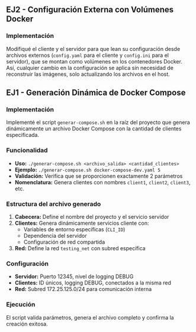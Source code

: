 ## EJ2 - Configuración Externa con Volúmenes Docker

### Implementación
Modifiqué el cliente y el servidor para que lean su configuración desde archivos externos (`config.yaml` para el cliente y `config.ini` para el servidor), que se montan como volúmenes en los contenedores Docker. Así, cualquier cambio en la configuración se aplica sin necesidad de reconstruir las imágenes, solo actualizando los archivos en el host.

## EJ1 - Generación Dinámica de Docker Compose

### Implementación
Implementé el script `generar-compose.sh` en la raíz del proyecto que genera dinámicamente un archivo Docker Compose con la cantidad de clientes especificada.

### Funcionalidad
- **Uso:** `./generar-compose.sh <archivo_salida> <cantidad_clientes>`
- **Ejemplo:** `./generar-compose.sh docker-compose-dev.yaml 5`
- **Validación:** Verifica que se proporcionen exactamente 2 parámetros
- **Nomenclatura:** Genera clientes con nombres `client1`, `client2`, `client3`, etc.

### Estructura del archivo generado
1. **Cabecera:** Define el nombre del proyecto y el servicio servidor
2. **Clientes:** Genera dinámicamente servicios cliente con:
   - Variables de entorno específicas (`CLI_ID`)
   - Dependencia del servidor
   - Configuración de red compartida
3. **Red:** Define la red `testing_net` con subred específica

### Configuración
- **Servidor:** Puerto 12345, nivel de logging DEBUG
- **Clientes:** ID únicos, logging DEBUG, conectados a la misma red
- **Red:** Subred 172.25.125.0/24 para comunicación interna

### Ejecución
El script valida parámetros, genera el archivo completo y confirma la creación exitosa.